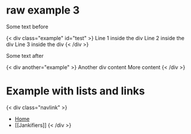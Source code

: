 # raw example 3

Some text before

{< div class="example" id="test" >}
Line 1 inside the div
Line 2 inside the div
Line 3 inside the div
{< /div >}

Some text after

{< div another="example" >}
Another div content
More content
{< /div >}

# Example with lists and links

{< div class="navlink" >}
- [Home](README)
- [[Jankifiers]]
{< /div >}
